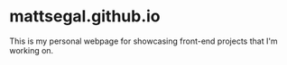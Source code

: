 # mattsegal.github.io

This is my personal webpage for showcasing front-end projects that I'm working on.
